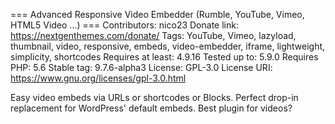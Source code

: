 === Advanced Responsive Video Embedder (Rumble, YouTube, Vimeo, HTML5 Video ...) ===
Contributors: nico23
Donate link: https://nextgenthemes.com/donate/
Tags: YouTube, Vimeo, lazyload, thumbnail, video, responsive, embeds, video-embedder, iframe, lightweight, simplicity, shortcodes
Requires at least: 4.9.16
Tested up to: 5.9.0
Requires PHP: 5.6
Stable tag: 9.7.6-alpha3
License: GPL-3.0
License URI: https://www.gnu.org/licenses/gpl-3.0.html

Easy video embeds via URLs or shortcodes or Blocks. Perfect drop-in replacement for WordPress' default embeds. Best plugin for videos?
